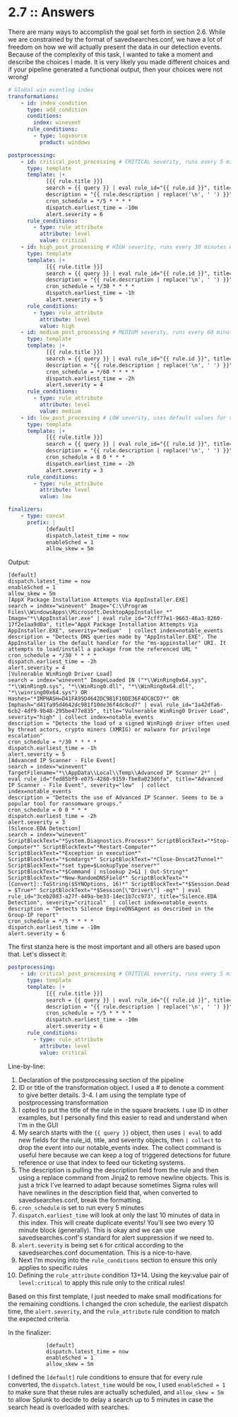 # 2.7 :: Answers

There are many ways to accomplish the goal set forth in section 2.6. While we are constrained by the format of savedsearches.conf, we have a lot of freedom on how we will actually present the data in our detection events. Because of the complexity of this task, I wanted to take a moment and describe the choices I made. It is very likely you made different choices and if your pipeline generated a functional output, then your choices were not wrong!

```yaml
# Global win eventlog index
transformations:
    - id: index_condition
      type: add_condition
      conditions:
        index: winevent
      rule_conditions:
        - type: logsource
          product: windows

postprocessing:
    - id: critical_post_processing # CRITICAL severity, runs every 5 minutes with 10 minute lookback
      type: template
      template: |+
            [{{ rule.title }}]
            search = {{ query }} | eval rule_id="{{ rule.id }}", title="{{ rule.title }}", severity="{{rule.level}}"  | collect index=notable_events
            description = "{{ rule.description | replace('\n', ' ') }}"
            cron_schedule = */5 * * * *
            dispatch.earliest_time = -10m
            alert.severity = 6
      rule_conditions:
        - type: rule_attribute
          attribute: level
          value: critical
    - id: high_post_processing # HIGH severity, runs every 30 minutes with 1 hour lookback
      type: template
      template: |+
            [{{ rule.title }}]
            search = {{ query }} | eval rule_id="{{ rule.id }}", title="{{ rule.title }}", severity="{{rule.level}}" | collect index=notable_events
            description = "{{ rule.description | replace('\n', ' ') }}"
            cron_schedule = */30 * * * *
            dispatch.earliest_time = -1h
            alert.severity = 5
      rule_conditions:
        - type: rule_attribute
          attribute: level
          value: high
    - id: medium_post_processing # MEDIUM severity, runs every 60 minutes with 2 hour lookback
      type: template
      template: |+
            [{{ rule.title }}]
            search = {{ query }} | eval rule_id="{{ rule.id }}", title="{{ rule.title }}", severity="{{rule.level}}"  | collect index=notable_events
            description = "{{ rule.description | replace('\n', ' ') }}"
            cron_schedule = */60 * * * *
            dispatch.earliest_time = -2h
            alert.severity = 4
      rule_conditions:
        - type: rule_attribute
          attribute: level
          value: medium
    - id: low_post_processing # LOW severity, uses default values for cron and dispatch, suppress on hostname, filename, action for 24h
      type: template
      template: |+
            [{{ rule.title }}]
            search = {{ query }} | eval rule_id="{{ rule.id }}", title="{{ rule.title }}", severity="{{rule.level}}"  | collect index=notable_events
            description = "{{ rule.description | replace('\n', ' ') }}"
            cron_schedule = 0 0 * * *
            dispatch.earliest_time = -2h
            alert.severity = 3
      rule_conditions:
        - type: rule_attribute
          attribute: level
          value: low

finalizers:
    - type: concat
      prefix: |
            [default]
            dispatch.latest_time = now
            enableSched = 1
            allow_skew = 5m
```

Output:
```
[default]
dispatch.latest_time = now
enableSched = 1
allow_skew = 5m
[AppX Package Installation Attempts Via AppInstaller.EXE]
search = index="winevent" Image="C:\\Program Files\\WindowsApps\\Microsoft.DesktopAppInstaller_*" Image="*\\AppInstaller.exe" | eval rule_id="7cff77e1-9663-46a3-8260-17f2e1aa9d0a", title="AppX Package Installation Attempts Via AppInstaller.EXE", severity="medium"  | collect index=notable_events
description = "Detects DNS queries made by "AppInstaller.EXE". The AppInstaller is the default handler for the "ms-appinstaller" URI. It attempts to load/install a package from the referenced URL "
cron_schedule = */30 * * * *
dispatch.earliest_time = -2h
alert.severity = 4
[Vulnerable WinRing0 Driver Load]
search = index="winevent" ImageLoaded IN ("*\\WinRing0x64.sys", "*\\WinRing0.sys", "*\\WinRing0.dll", "*\\WinRing0x64.dll", "*\\winring00x64.sys") OR Hashes="*IMPHASH=D41FA95D4642DC981F10DE36F4DC8CD7*" OR Imphash="d41fa95d4642dc981f10de36f4dc8cd7" | eval rule_id="1a42dfa6-6cb2-4df9-9b48-295be477e835", title="Vulnerable WinRing0 Driver Load", severity="high" | collect index=notable_events
description = "Detects the load of a signed WinRing0 driver often used by threat actors, crypto miners (XMRIG) or malware for privilege escalation"
cron_schedule = */30 * * * *
dispatch.earliest_time = -1h
alert.severity = 5
[Advanced IP Scanner - File Event]
search = index="winevent" TargetFilename="*\\AppData\\Local\\Temp\\Advanced IP Scanner 2*" | eval rule_id="fed85bf9-e075-4280-9159-fbe8a023d6fa", title="Advanced IP Scanner - File Event", severity="low"  | collect index=notable_events
description = "Detects the use of Advanced IP Scanner. Seems to be a popular tool for ransomware groups."
cron_schedule = 0 0 * * *
dispatch.earliest_time = -2h
alert.severity = 3
[Silence.EDA Detection]
search = index="winevent" ScriptBlockText="*System.Diagnostics.Process*" ScriptBlockText="*Stop-Computer*" ScriptBlockText="*Restart-Computer*" ScriptBlockText="*Exception in execution*" ScriptBlockText="*$cmdargs*" ScriptBlockText="*Close-Dnscat2Tunnel*" ScriptBlockText="*set type=$LookupType`nserver*" ScriptBlockText="*$Command | nslookup 2>&1 | Out-String*" ScriptBlockText="*New-RandomDNSField*" ScriptBlockText="*[Convert]::ToString($SYNOptions, 16)*" ScriptBlockText="*$Session.Dead = $True*" ScriptBlockText="*$Session[\"Driver\"] -eq*" | eval rule_id="3ceb2083-a27f-449a-be33-14ec1b7cc973", title="Silence.EDA Detection", severity="critical"  | collect index=notable_events
description = "Detects Silence EmpireDNSAgent as described in the Group-IP report"
cron_schedule = */5 * * * *
dispatch.earliest_time = -10m
alert.severity = 6
```
The first stanza here is the most important and all others are based upon that. Let's dissect it:

```yaml
postprocessing:
    - id: critical_post_processing # CRITICAL severity, runs every 5 minutes with 10 minute lookback
      type: template
      template: |+
            [{{ rule.title }}]
            search = {{ query }} | eval rule_id="{{ rule.id }}", title="{{ rule.title }}", severity="{{rule.level}}"  | collect index=notable_events
            description = "{{ rule.description | replace('\n', ' ') }}"
            cron_schedule = */5 * * * *
            dispatch.earliest_time = -10m
            alert.severity = 6
      rule_conditions:
        - type: rule_attribute
          attribute: level
          value: critical
```

Line-by-line:
1. Declaration of the postprocessing section of the pipeline
2. ID or title of the transformation object. I used a # to denote a comment to give better details.
3-4. I am using the template type of postprocessing transformation
5. I opted to put the title of the rule in the square brackets. I use ID in other examples, but I personally find this easier to read and understand when I'm in the GUI
6. My search starts with the `{{ query }}` object, then uses `| eval` to add new fields for the rule_id, title, and severity objects, then `| collect` to drop the event into our notable_events index. The collect command is useful here because we can keep a log of triggered detections for future reference or use that index to feed our ticketing systems.
7. The description is pulling the description field from the rule and then using a replace command from Jinja2 to remove newline objects. This is just a trick I've learned to adapt because sometimes Sigma rules will have newlines in the description field that, when converted to savedsearches.conf, break the formatting.
8. `cron_schedule` is set to run every 5 minutes
9. `dispatch.earliest_time` will look at only the last 10 minutes of data in this index. This will create duplicate events! You'll see two every 10 minute block (generally). This is okay and we can use savedsearches.conf's standard for alert suppression if we need to.
10. `alert.severity` is being set `6` for critical according to the savedsearches.conf documentation. This is a nice-to-have.
11. Next I'm moving into the `rule_conditions` section to ensure this only applies to specific rules
12. Defining the `rule_attribute` condition
13+14. Using the key:value pair of `level:critical` to apply this rule only to the critical rules!

Based on this first template, I just needed to make small modifications for the remaining condtions. I changed the cron schedule, the earliest dispatch time, the `alert.severity`, and the `rule_attribute` rule condition to match the expected criteria.

In the finalizer: 
```
            [default]
            dispatch.latest_time = now
            enableSched = 1
            allow_skew = 5m
```
I defined the `[default]` rule conditions to ensure that for every rule converted, the `dispatch.latest_time` would be `now`, I used `enableSched = 1` to make sure that these rules are actually scheduled, and `allow_skew = 5m` to allow Splunk to decide to delay a search up to 5 minutes in case the search head is overloaded with searches.

